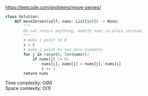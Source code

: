 <https://leetcode.com/problems/move-zeroes/>
```python
class Solution:
    def moveZeroes(self, nums: List[int]) -> None:
        """
        Do not return anything, modify nums in-place instead.
        """
        # make i point to 0
        i = 0  
        # make j point to non-zero elements
        for j in range(0, len(nums)):
            if nums[j] != 0:
                nums[i], nums[j] = nums[j], nums[i]
                i += 1
        return nums
```
Time complexity: O(N)  
Space comlexity: O(1)
